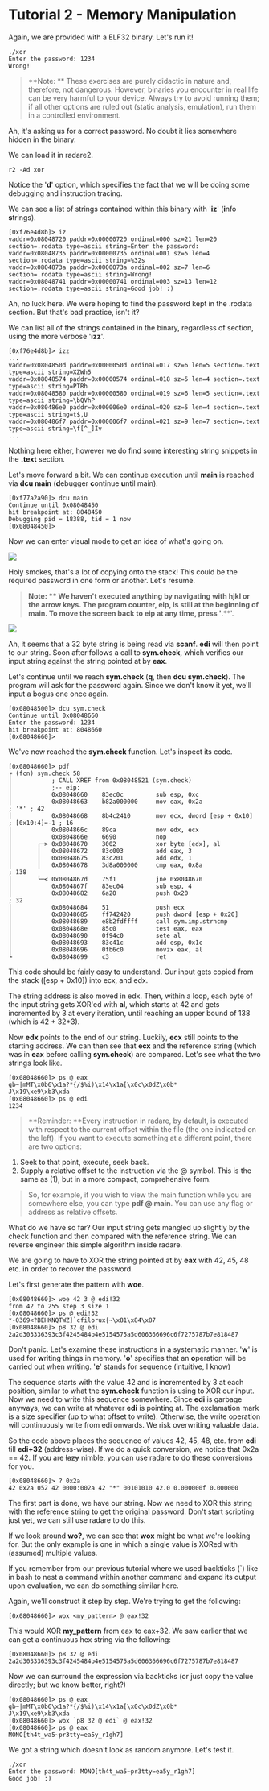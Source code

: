 # Tutorial 2 - Memory Manipulation

Again, we are provided with a ELF32 binary. Let's run it!

```
./xor
Enter the password: 1234
Wrong!
```
> **Note: ** These exercises are purely didactic in nature and, therefore, not dangerous. However, binaries you encounter in real life can be very harmful to your device. Always try to avoid running them; if all other options are ruled out (static analysis, emulation), run them in a controlled environment.

Ah, it's asking us for a correct password. No doubt it lies somewhere hidden in the binary.

We can load it in radare2.

```
r2 -Ad xor
```

Notice the '**d**' option, which specifies the fact that we will be doing some debugging and instruction tracing.

We can see a list of strings contained within this binary with '**iz**' (**i**nfo **s**trings).

```
[0xf76e4d8b]> iz
vaddr=0x08048720 paddr=0x00000720 ordinal=000 sz=21 len=20 section=.rodata type=ascii string=Enter the password:
vaddr=0x08048735 paddr=0x00000735 ordinal=001 sz=5 len=4 section=.rodata type=ascii string=%32s
vaddr=0x0804873a paddr=0x0000073a ordinal=002 sz=7 len=6 section=.rodata type=ascii string=Wrong!
vaddr=0x08048741 paddr=0x00000741 ordinal=003 sz=13 len=12 section=.rodata type=ascii string=Good job! :)
```

Ah, no luck here. We were hoping to find the password kept in the .rodata section. But that's bad practice, isn't it?

We can list all of the strings contained in the binary, regardless of section, using the more verbose '**izz**'.

```
[0xf76e4d8b]> izz
...
vaddr=0x0804850d paddr=0x0000050d ordinal=017 sz=6 len=5 section=.text type=ascii string=XZWh5
vaddr=0x08048574 paddr=0x00000574 ordinal=018 sz=5 len=4 section=.text type=ascii string=PTRh
vaddr=0x08048580 paddr=0x00000580 ordinal=019 sz=6 len=5 section=.text type=ascii string=\bQVhP
vaddr=0x080486e0 paddr=0x000006e0 ordinal=020 sz=5 len=4 section=.text type=ascii string=t$,U
vaddr=0x080486f7 paddr=0x000006f7 ordinal=021 sz=9 len=7 section=.text type=ascii string=\f[^_]Ív
...
```

Nothing here either, however we do find some interesting string snippets in the **.text** section.

Let's move forward a bit. We can continue execution until **main** is reached via **dcu main** (**d**ebugger **c**ontinue **u**ntil main).

```
[0xf77a2a90]> dcu main
Continue until 0x08048450
hit breakpoint at: 8048450
Debugging pid = 18388, tid = 1 now
[0x08048450]>
```
Now we can enter visual mode to get an idea of what's going on.

![](tut2_strcpy.png)

Holy smokes, that's a lot of copying onto the stack! This could be the required password in one form or another. Let's resume.

> **Note: ** We haven't executed anything by navigating with hjkl or the arrow keys. The program counter, eip, is still at the beginning of main. To move the screen back to eip at any time, press '**.**'.

![](tut2_scanf.png)

Ah, it seems that a 32 byte string is being read via **scanf**. **edi** will then point to our string. Soon after follows a call to **sym.check**, which verifies our input string against the string pointed at by **eax**.

Let's continue until we reach **sym.check** (**q**, then **dcu sym.check**). The program will ask for the password again. Since we don't know it yet, we'll input a bogus one once again.

```
[0x08048500]> dcu sym.check
Continue until 0x08048660
Enter the password: 1234
hit breakpoint at: 8048660
[0x08048660]>
```

We've now reached the **sym.check** function. Let's inspect its code.

```
[0x08048660]> pdf
╒ (fcn) sym.check 58
│           ; CALL XREF from 0x08048521 (sym.check)
│           ;-- eip:
│           0x08048660    83ec0c         sub esp, 0xc
│           0x08048663    b82a000000     mov eax, 0x2a                 ; '*' ; 42
│           0x08048668    8b4c2410       mov ecx, dword [esp + 0x10]   ; [0x10:4]=-1 ; 16
│           0x0804866c    89ca           mov edx, ecx
│           0x0804866e    6690           nop
│       ┌─> 0x08048670    3002           xor byte [edx], al
│       │   0x08048672    83c003         add eax, 3
│       │   0x08048675    83c201         add edx, 1
│       │   0x08048678    3d8a000000     cmp eax, 0x8a                 ; 138
│       └─< 0x0804867d    75f1           jne 0x8048670                
│           0x0804867f    83ec04         sub esp, 4
│           0x08048682    6a20           push 0x20                     ; 32
│           0x08048684    51             push ecx
│           0x08048685    ff742420       push dword [esp + 0x20]
│           0x08048689    e8b2fdffff     call sym.imp.strncmp
│           0x0804868e    85c0           test eax, eax
│           0x08048690    0f94c0         sete al
│           0x08048693    83c41c         add esp, 0x1c
│           0x08048696    0fb6c0         movzx eax, al
╘           0x08048699    c3             ret
```

This code should be fairly easy to understand. Our input gets copied from the stack ([esp + 0x10]) into ecx, and edx.

The string address is also moved in edx. Then, within a loop, each byte of the input string gets XOR'ed with **al**, which starts at 42 and gets incremented by 3 at every iteration, until reaching an upper bound of 138 (which is 42 + 32*3).

Now **edx** points to the end of our string. Luckily, **ecx** still points to the starting address. We can then see that **ecx** and the reference string (which was in **eax** before calling **sym.check**) are compared. Let's see what the two strings look like.

```
[0x08048660]> ps @ eax
gb~|mMT\x0b6\x1a?*{/$%i)\x14\x1a[\x0c\x0dZ\x0b*
J\x19\xe9\xb3\xda
[0x08048660]> ps @ edi
1234
```

> **Reminder: **Every instruction in radare, by default, is executed with respect to the current offset within the file (the one indicated on the left). If you want to execute something at a different point, there are two options:
1. Seek to that point, execute, seek back.
2. Supply a relative offset to the instruction via the @ symbol. This is the same as (1), but in a more compact, comprehensive form.

> So, for example, if you wish to view the main function while you are somewhere else, you can type **pdf @ main**. You can use any flag or address as relative offsets.

What do we have so far? Our input string gets mangled up slightly by the check function and then compared with the reference string. We can reverse engineer this simple algorithm inside radare.

We are going to have to XOR the string pointed at by **eax** with 42, 45, 48 etc. in order to recover the password.

Let's first generate the pattern with **woe**.
```
[0x08048660]> woe 42 3 @ edi!32
from 42 to 255 step 3 size 1
[0x08048660]> ps @ edi!32
*-0369<?BEHKNQTWZ]`cfilorux{~\x81\x84\x87
[0x08048660]> p8 32 @ edi
2a2d303336393c3f4245484b4e5154575a5d606366696c6f7275787b7e818487
```

Don't panic. Let's examine these instructions in a systematic manner. '**w**' is used for **w**riting things in memory. '**o**' specifies that an **o**peration will be carried out when writing. '**e**' stands for sequence <sarcasm>(intuitive, I know)</sarcasm>

The sequence starts with the value 42 and is incremented by 3 at each position, similar to what the **sym.check** function is using to XOR our input. Now we need to write this sequence somewhere. Since **edi** is garbage anyways, we can write at whatever **edi** is pointing at. The exclamation mark is a size specifier (up to what offset to write). Otherwise, the write operation will continuously write from edi onwards. We risk overwriting valuable data.

So the code above places the sequence of values 42, 45, 48, etc. from **edi** till **edi+32** (address-wise). If we do a quick conversion, we notice that 0x2a == 42. If you are ~~lazy~~ nimble, you can use radare to do these conversions for you.

```
[0x08048660]> ? 0x2a
42 0x2a 052 42 0000:002a 42 "*" 00101010 42.0 0.000000f 0.000000
```

The first part is done, we have our string. Now we need to XOR this string with the reference string to get the original password. Don't start scripting just yet, we can still use radare to do this.

If we look around **wo?**, we can see that **wox** might be what we're looking for. But the only example is one in which a single value is XORed with (assumed) multiple values.

If you remember from our previous tutorial where we used backticks (`) like in bash to nest a command within another command and expand its output upon evaluation, we can do something similar here.

Again, we'll construct it step by step.
We're trying to get the following:
```
[0x08048660]> wox <my_pattern> @ eax!32
```
This would XOR **my_pattern** from eax to eax+32. We saw earlier that we can get a continuous hex string via the following:
```
[0x08048660]> p8 32 @ edi
2a2d303336393c3f4245484b4e5154575a5d606366696c6f7275787b7e818487
```

Now we can surround the expression via backticks (or just copy the value directly; but we know better, right?)

```
[0x08048660]> ps @ eax
gb~|mMT\x0b6\x1a?*{/$%i)\x14\x1a[\x0c\x0dZ\x0b*
J\x19\xe9\xb3\xda
[0x08048660]> wox `p8 32 @ edi` @ eax!32
[0x08048660]> ps @ eax
MONO[th4t_wa5~pr3tty=ea5y_r1gh7]
```

We got a string which doesn't look as random anymore. Let's test it.

```
./xor
Enter the password: MONO[th4t_wa5~pr3tty=ea5y_r1gh7]
Good job! :)
```
